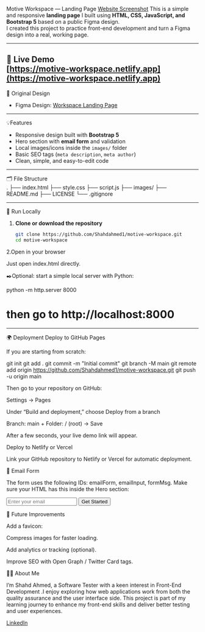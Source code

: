 Motive Workspace — Landing Page
[Website Screenshot](images/motive-workspace.png)
This is a simple and responsive **landing page** I built using **HTML, CSS, JavaScript, and Bootstrap 5** based on a public Figma design.  
I created this project to practice front-end development and turn a Figma design into a real, working page.

---
  🔗 Live Demo  
[https://motive-workspace.netlify.app](https://motive-workspace.netlify.app)
---
 🎨 Original Design  
- Figma Design: [Workspace Landing Page](https://www.figma.com/community/file/1483084355146957997/workspace-landing-page)

---
 💡Features  
- Responsive design built with **Bootstrap 5**  
- Hero section with **email form** and validation  
- Local images/icons inside the `images/` folder  
- Basic SEO tags (`meta description`, `meta author`)  
- Clean, simple, and easy-to-edit code  

---

🗂️ File Structure  
.
├── index.html
├── style.css
├── script.js
├── images/
├── README.md
├── LICENSE
└── .gitignore


---

🚀 Run Locally  

1. **Clone or download the repository**  
   ```bash
   git clone https://github.com/Shahdahmed1/motive-workspace.git
   cd motive-workspace


2.Open in your browser

Just open index.html directly.

✒️Optional: start a simple local server with Python:

python -m http.server 8000
# then go to http://localhost:8000

---

🌍 Deployment
Deploy to GitHub Pages

If you are starting from scratch:

git init
git add .
git commit -m "Initial commit"
git branch -M main
git remote add origin https://github.com/Shahdahmed1/motive-workspace.git
git push -u origin main


Then go to your repository on GitHub:

Settings → Pages

Under “Build and deployment,” choose Deploy from a branch

Branch: main + Folder: / (root) → Save

After a few seconds, your live demo link will appear.

Deploy to Netlify or Vercel

Link your GitHub repository to Netlify or Vercel for automatic deployment.

📨 Email Form

The form uses the following IDs: emailForm, emailInput, formMsg.
Make sure your HTML has this inside the Hero section:

<form id="emailForm" class="hero-form-separated mt-3">
  <input id="emailInput" type="email" placeholder="Enter your email" class="email-separated" required>
  <button class="btn-separated" type="submit">Get Started</button>
</form>
<p id="formMsg" class="mt-2"></p>

📝 Future Improvements

Add a favicon:

<link rel="icon" href="images/Frame.png" type="image/png">


Compress images for faster loading.

Add analytics or tracking (optional).

Improve SEO with Open Graph / Twitter Card tags.

 👩‍💻 About Me  

I’m Shahd Ahmed, a Software Tester with a keen interest in Front-End Development .I enjoy exploring how web applications work from both the quality assurance and the user interface side. This project is part of my learning journey to enhance my front-end skills and deliver better testing and user experiences.  

[LinkedIn](https://www.linkedin.com/in/shahd-ahmed-9ab142330/)
